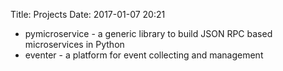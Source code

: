 Title: Projects
Date: 2017-01-07 20:21

- pymicroservice - a generic library to build JSON RPC based microservices in Python
- eventer - a platform for event collecting and management